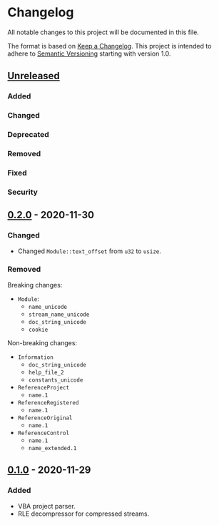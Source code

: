# Changelog

All notable changes to this project will be documented in this file.

The format is based on [Keep a Changelog](https://keepachangelog.com/en/1.0.0/). This project is intended to adhere to [Semantic Versioning](https://semver.org/spec/v2.0.0.html) starting with version 1.0.

## [Unreleased]

### Added
### Changed
### Deprecated
### Removed
### Fixed
### Security

## [0.2.0] - 2020-11-30

### Changed

* Changed `Module::text_offset` from `u32` to `usize`.

### Removed

Breaking changes:

* `Module`:
  * `name_unicode`
  * `stream_name_unicode`
  * `doc_string_unicode`
  * `cookie`

Non-breaking changes:

* `Information`
  * `doc_string_unicode`
  * `help_file_2`
  * `constants_unicode`
* `ReferenceProject`
  * `name.1`
* `ReferenceRegistered`
  * `name.1`
* `ReferenceOriginal`
  * `name.1`
* `ReferenceControl`
  * `name.1`
  * `name_extended.1`

## [0.1.0] - 2020-11-29

### Added

- VBA project parser.
- RLE decompressor for compressed streams.

[Unreleased]: https://github.com/tim-weis/ovba/compare/0.2.0...HEAD
[0.2.0]: https://github.com/tim-weis/ovba/compare/0.1.0...0.2.0
[0.1.0]: https://github.com/tim-weis/ovba/compare/827d416...0.1.0
